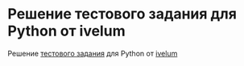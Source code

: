 # Решение тестового задания для Python от ivelum

Решение [тестового задания](https://github.com/ivelum/job/blob/master/code_challenges/python.md) для Python от [ivelum](https://ivelum.com/)